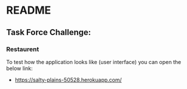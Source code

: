 # README

## Task Force Challenge:
### Restaurent

To test how the application looks like (user interface) you can open the below link:

* https://salty-plains-50528.herokuapp.com/
